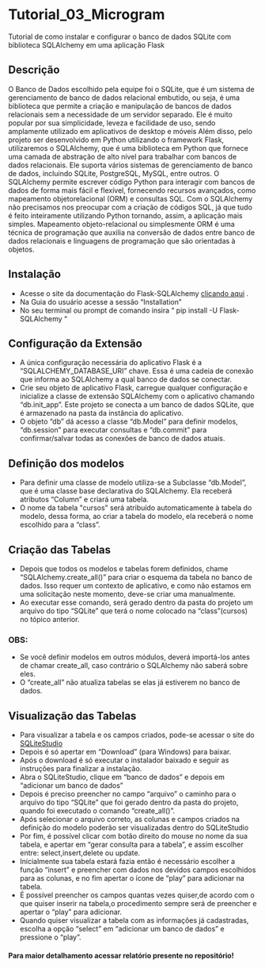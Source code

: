 # Tutorial_03_Microgram
Tutorial de como instalar e configurar o banco de dados SQLite com biblioteca SQLAlchemy em uma aplicação Flask
## Descrição
O Banco de Dados escolhido pela equipe foi o SQLite, que é um sistema de gerenciamento de
banco de dados relacional embutido, ou seja, é uma biblioteca que permite a criação e
manipulação de bancos de dados relacionais sem a necessidade de um servidor separado. Ele
é muito popular por sua simplicidade, leveza e facilidade de uso, sendo amplamente utilizado
em aplicativos de desktop e móveis
Além disso, pelo projeto ser desenvolvido em Python utilizando o framework Flask,
utilizaremos o SQLAlchemy, que é uma biblioteca em Python que fornece uma camada de
abstração de alto nível para trabalhar com bancos de dados relacionais. Ele suporta vários
sistemas de gerenciamento de banco de dados, incluindo SQLite, PostgreSQL, MySQL, entre
outros. O SQLAlchemy permite escrever código Python para interagir com bancos de dados
de forma mais fácil e flexível, fornecendo recursos avançados, como mapeamento objetorelacional (ORM) e consultas SQL. Com o SQLAlchemy não precisamos nos preocupar com a
criação de códigos SQL, já que tudo é feito inteiramente utilizando Python tornando, assim, a
aplicação mais simples.
Mapeamento objeto-relacional ou simplesmente ORM é uma técnica de programação que
auxilia na conversão de dados entre banco de dados relacionais e linguagens de programação
que são orientadas à objetos.

## Instalação
- Acesse o site da documentação do Flask-SQLAlchemy [clicando aqui](https://flask-sqlalchemy.palletsprojects.com/en/3.0.x/) .
- Na Guia do usuário acesse a sessão “Installation”
- No seu terminal ou prompt de comando insira “ pip install -U Flask-SQLAlchemy “

## Configuração da Extensão
- A única configuração necessária do aplicativo Flask é a
“SQLALCHEMY_DATABASE_URI” chave. Essa é uma cadeia de conexão que informa ao
SQLAlchemy a qual banco de dados se conectar.
- Crie seu objeto de aplicativo Flask, carregue qualquer configuração e inicialize a classe
de extensão SQLAlchemy com o aplicativo chamando “db.init_app”. Este projeto se
conecta a um banco de dados SQLite, que é armazenado na pasta da instância do
aplicativo.
- O objeto “db” dá acesso a classe “db.Model” para definir modelos, “db.session” para
executar consultas e “db.commit” para confirmar/salvar todas as conexões de banco
de dados atuais.

## Definição dos modelos
- Para definir uma classe de modelo utiliza-se a Subclasse “db.Model”, que é uma
classe base declarativa do SQLAlchemy. Ela receberá atributos “Column” e criará
uma tabela.
- O nome da tabela "cursos" será atribuído automaticamente à tabela do modelo,
dessa forma, ao criar a tabela do modelo, ela receberá o nome escolhido para a
“class”.

## Criação das Tabelas
- Depois que todos os modelos e tabelas forem definidos, chame
“SQLAlchemy.create_all()” para criar o esquema da tabela no banco de dados. Isso
requer um contexto de aplicativo, e como não estamos em uma solicitação neste
momento, deve-se criar uma manualmente.
- Ao executar esse comando, será gerado dentro da pasta do projeto um arquivo do
tipo “SQLite” que terá o nome colocado na “class”(cursos) no tópico anterior.
### OBS:
- Se você definir modelos em outros módulos, deverá importá-los antes de chamar
create_all, caso contrário o SQLAlchemy não saberá sobre eles.
- O “create_all” não atualiza tabelas se elas já estiverem no banco de dados.

## Visualização das Tabelas
- Para visualizar a tabela e os campos criados, pode-se acessar o site do [SQLiteStudio](https://sqlitestudio.pl/)
- Depois é só apertar em “Download” (para Windows) para baixar.
- Após o download é só executar o instalador baixado e seguir as instruções para
finalizar a instalação.
- Abra o SQLiteStudio, clique em “banco de dados” e depois em “adicionar um banco
de dados”
- Depois é preciso preencher no campo “arquivo” o caminho para o arquivo do tipo
“SQLite” que foi gerado dentro da pasta do projeto, quando foi executado o comando
“create_all()”.
- Após selecionar o arquivo correto, as colunas e campos criados na definição do
modelo poderão ser visualizadas dentro do SQLiteStudio
- Por fim, é possível clicar com botão direito do mouse no nome da sua tabela, e apertar
em “gerar consulta para a tabela”, e assim escolher entre: select,insert,delete ou
update.
- Inicialmente sua tabela estará fazia então é necessário escolher a função “insert” e
preencher com dados nos devidos campos escolhidos para as colunas, e no fim apertar
o ícone de “play” para adicionar na tabela.
- É possível preencher os campos quantas vezes quiser,de acordo com o que quiser
inserir na tabela,o procedimento sempre será de preencher e apertar o “play” para
adicionar.
- Quando quiser visualizar a tabela com as informações já cadastradas, escolha a opção
“select” em “adicionar um banco de dados” e pressione o “play”.

<h4>Para maior detalhamento acessar relatório presente no repositório!</h4>
